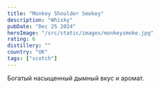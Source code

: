 ```yaml
---
title: "Monkey Shoulder Smokey"
description: "Whisky"
pubDate: "Dec 25 2024"
heroImage: "/src/static/images/monkeysmoke.jpg"
rating: 6
distillery: ""
country: "UK"
tags: ["scotch"]
---
```


Богатый насыщенный дымный вкус и аромат.
